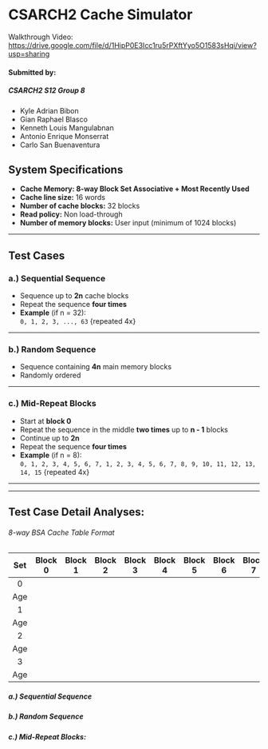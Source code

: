 # **CSARCH2 Cache Simulator**

Walkthrough Video: https://drive.google.com/file/d/1HipP0E3Icc1ru5rPXftYyo5O1583sHqi/view?usp=sharing

#### Submitted by:
##### CSARCH2 S12 Group 8
- Kyle Adrian Bibon
- Gian Raphael Blasco
- Kenneth Louis Mangulabnan
- Antonio Enrique Monserrat
- Carlo San Buenaventura


## **System Specifications**
- **Cache Memory: 8-way Block Set Associative + Most Recently Used**
- **Cache line size:** 16 words  
- **Number of cache blocks:** 32 blocks  
- **Read policy:** Non load-through  
- **Number of memory blocks:** User input (minimum of 1024 blocks)  

---

## **Test Cases**
### **a.) Sequential Sequence**  
- Sequence up to **2n** cache blocks  
- Repeat the sequence **four times**  
- **Example** (if n = 32):  
  `0, 1, 2, 3, ..., 63` {repeated 4x}  

---
### **b.) Random Sequence**  
- Sequence containing **4n** main memory blocks  
- Randomly ordered  

---
### **c.) Mid-Repeat Blocks**  
- Start at **block 0**  
- Repeat the sequence in the middle **two times** up to **n - 1** blocks  
- Continue up to **2n**  
- Repeat the sequence **four times**  
- **Example** (if n = 8):  
  `0, 1, 2, 3, 4, 5, 6, 7, 1, 2, 3, 4, 5, 6, 7, 8, 9, 10, 11, 12, 13, 14, 15` {repeated 4x}  

---
---
## Test Case Detail Analyses:
###### 8-way BSA Cache Table Format
|  Set  | Block 0 | Block 1 | Block 2 | Block 3 | Block 4 | Block 5 | Block 6 | Block 7 |
| :---: | ------- | ------- | ------- | ------- | ------- | ------- | ------- | ------- |
|   0   |         |         |         |         |         |         |         |         |
|  Age  |         |         |         |         |         |         |         |         |
|   1   |         |         |         |         |         |         |         |         |
|  Age  |         |         |         |         |         |         |         |         |
|   2   |         |         |         |         |         |         |         |         |
|  Age  |         |         |         |         |         |         |         |         |
|   3   |         |         |         |         |         |         |         |         |
|  Age  |         |         |         |         |         |         |         |         |

##### a.) Sequential Sequence
##### b.) Random Sequence
##### c.) Mid-Repeat Blocks: 
